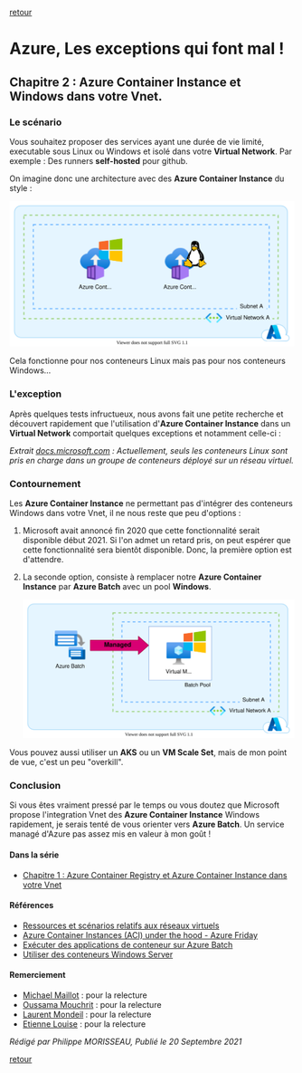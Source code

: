 [retour](../index.md)

# Azure, Les exceptions qui font mal ! 

## Chapitre 2 : Azure Container Instance et Windows dans votre Vnet.

### Le scénario

Vous souhaitez proposer des services ayant une durée de vie limité, executable sous Linux ou Windows et isolé dans votre **Virtual Network**. Par exemple : Des runners **self-hosted** pour github.

On imagine donc une architecture avec des **Azure Container Instance** du style :   

![archi 1](../img/azureException.aciWindowsWithVnet.svg)

Cela fonctionne pour nos conteneurs Linux mais pas pour nos conteneurs Windows... 

### L'exception

Après quelques tests infructueux, nous avons fait une petite recherche et découvert rapidement que l'utilisation d'**Azure Container Instance** dans un **Virtual Network** comportait quelques exceptions et notamment celle-ci : 

_Extrait [docs.microsoft.com](https://docs.microsoft.com/fr-fr/azure/container-instances/container-instances-virtual-network-concepts#other-limitations) : Actuellement, seuls les conteneurs Linux sont pris en charge dans un groupe de conteneurs déployé sur un réseau virtuel._

### Contournement

Les **Azure Container Instance** ne permettant pas d'intégrer des conteneurs Windows dans votre Vnet, il ne nous reste que peu d'options :
1. Microsoft avait annoncé fin 2020 que cette fonctionnalité serait disponible début 2021. Si l'on admet un retard pris, on peut espérer que cette fonctionnalité sera bientôt disponible. Donc, la première option est d'attendre.
2. La seconde option, consiste à remplacer notre **Azure Container Instance** par **Azure Batch** avec un pool **Windows**.
   
   ![archi 2](../img/azureException.aciWindowsWithVnet2.svg)

Vous pouvez aussi utiliser un **AKS** ou un **VM Scale Set**, mais de mon point de vue, c'est un peu "overkill".  

### Conclusion

Si vous êtes vraiment pressé par le temps ou vous doutez que Microsoft propose l'integration Vnet des **Azure Container Instance** Windows rapidement, je serais tenté de vous orienter vers **Azure Batch**. Un service managé d'Azure pas assez mis en valeur à mon goût !

#### Dans la série

- [Chapitre 1 : Azure Container Registry et Azure Container Instance dans votre Vnet](../docs/azureException.acrAndAciInYourVnet.md)

#### Références

- [Ressources et scénarios relatifs aux réseaux virtuels](https://docs.microsoft.com/fr-fr/azure/container-instances/container-instances-virtual-network-concepts)
- [Azure Container Instances (ACI) under the hood - Azure Friday](https://youtu.be/giQLmxMKAKE?t=412)
- [Exécuter des applications de conteneur sur Azure Batch](https://docs.microsoft.com/fr-fr/azure/batch/batch-docker-container-workloads)
- [Utiliser des conteneurs Windows Server](https://docs.microsoft.com/fr-fr/azure/aks/windows-container-cli)

#### Remerciement

- [Michael Maillot](https://twitter.com/michael_maillot) : pour la relecture
- [Oussama Mouchrit](https://www.linkedin.com/in/mouchritoussama/) : pour la relecture
- [Laurent Mondeil](https://www.linkedin.com/in/laurent-mondeil-0a87a743/) : pour la relecture
- [Etienne Louise](https://www.linkedin.com/in/etienne-louise-78154063/) : pour la relecture

_Rédigé par Philippe MORISSEAU, Publié le 20 Septembre 2021_

[retour](../index.md)
